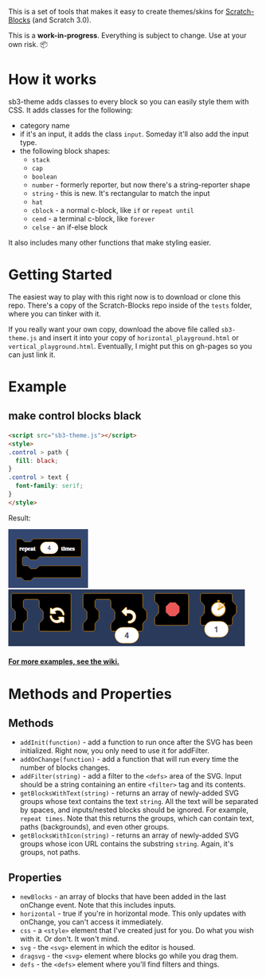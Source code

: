 This is a set of tools that makes it easy to create themes/skins for [Scratch-Blocks](https://github.com/LLK/scratch-blocks) (and Scratch 3.0).

This is a **work-in-progress**. Everything is subject to change. Use at your own risk. :package:

# How it works
sb3-theme adds classes to every block so you can easily style them with CSS. It adds classes for the following:
* category name
* if it's an input, it adds the class `input`. Someday it'll also add the input type.
* the following block shapes:
  * `stack`
  * `cap`
  * `boolean`
  * `number` - formerly reporter, but now there's a string-reporter shape
  * `string` - this is new. It's rectangular to match the input
  * `hat`
  * `cblock` - a normal c-block, like `if` or `repeat until`
  * `cend` - a terminal c-block, like `forever`
  * `celse` - an if-else block

It also includes many other functions that make styling easier.

# Getting Started
The easiest way to play with this right now is to download or clone this repo. There's a copy of the Scratch-Blocks repo inside of the `tests` folder, where you can tinker with it.

If you really want your own copy, download the above file called `sb3-theme.js` and insert it into your copy of `horizontal_playground.html` or `vertical_playground.html`. Eventually, I might put this on gh-pages so you can just link it.

# Example
## make control blocks black
```html
<script src="sb3-theme.js"></script>
<style>
.control > path {
  fill: black;
}
.control > text {
  font-family: serif;
}
</style>
```
Result:

![repeat block with black fill](resources/black-serif-repeat.png)
![black blocks in the horizontal editor](resources/black-flyout.png)

#### [For more examples, see the wiki.](https://github.com/Airhogs777/sb3-theme/wiki/Code-Examples)

# Methods and Properties
## Methods

* `addInit(function)` - add a function to run once after the SVG has been initialized. Right now, you only need to use it for addFilter.
* `addOnChange(function)` - add a function that will run every time the number of blocks changes.
* `addFilter(string)` - add a filter to the `<defs>` area of the SVG. Input should be a string containing an entire `<filter>` tag and its contents.
* `getBlocksWithText(string)` - returns an array of newly-added SVG groups whose text contains the text `string`. All the text will be separated by spaces, and inputs/nested blocks should be ignored. For example, `repeat times`. Note that this returns the groups, which can contain text, paths (backgrounds), and even other groups.
* `getBlocksWithIcon(string)` - returns an array of newly-added SVG groups whose icon URL contains the substring `string`. Again, it's groups, not paths.

## Properties

* `newBlocks` - an array of blocks that have been added in the last onChange event. Note that this includes inputs.
* `horizontal` - true if you're in horizontal mode. This only updates with onChange, you can't access it immediately.
* `css` - a `<style>` element that I've created just for you. Do what you wish with it. Or don't. It won't mind.
* `svg` - the `<svg>` element in which the editor is housed.
* `dragsvg` - the `<svg>` element where blocks go while you drag them.
* `defs` - the `<defs>` element where you'll find filters and things.
